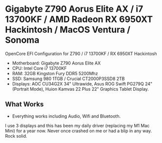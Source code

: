 # Gigabyte Z790 Aorus Elite AX / i7 13700KF / AMD Radeon RX 6950XT Hackintosh / MacOS Ventura / Sonoma
OpenCore EFI Configuration for Z790 / i7 13700KF / RX 6950XT Hackintosh

* Motherboard: Gigabyte Z790 Aorus Elite AX
* CPU: Intel Core i7 13700KF
* RAM: 32GB Kingston Fury DDR5 5200Mhz
* SSD: Samsung 980 1TGB / Crucial CT2000P3SSD8 2TB
* Displays: AOC CU34G2X 34" Ultrawide, Asus ROG Swift PG279Q 24" (Portrait Mode), Huion Kamvas 22 Plus 22" Graphics Tablet Display.


What Works
---

* Everything works including Audio, Wifi and Bluetooth.


I use 3 displays and this has been my daily driver (replacing my M1 Mac Mini) for a year now. Never once crashed on me or had a blip in any way. Rock solid.



